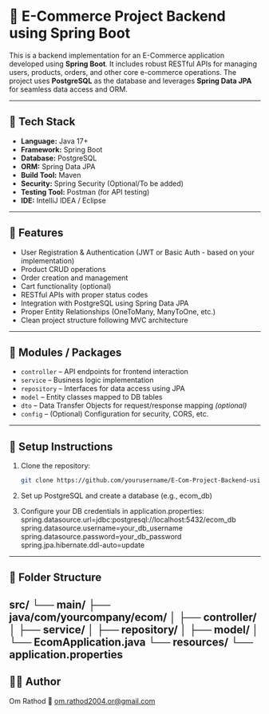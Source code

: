 # 🛒 E-Commerce Project Backend using Spring Boot

This is a backend implementation for an E-Commerce application developed using **Spring Boot**. It includes robust RESTful APIs for managing users, products, orders, and other core e-commerce operations. The project uses **PostgreSQL** as the database and leverages **Spring Data JPA** for seamless data access and ORM.

---

## 🚀 Tech Stack

- **Language:** Java 17+
- **Framework:** Spring Boot
- **Database:** PostgreSQL
- **ORM:** Spring Data JPA
- **Build Tool:** Maven
- **Security:** Spring Security (Optional/To be added)
- **Testing Tool:** Postman (for API testing)
- **IDE:** IntelliJ IDEA / Eclipse

---

## 📌 Features

- User Registration & Authentication (JWT or Basic Auth - based on your implementation)
- Product CRUD operations
- Order creation and management
- Cart functionality (optional)
- RESTful APIs with proper status codes
- Integration with PostgreSQL using Spring Data JPA
- Proper Entity Relationships (OneToMany, ManyToOne, etc.)
- Clean project structure following MVC architecture

---

## 🧱 Modules / Packages

- `controller` – API endpoints for frontend interaction  
- `service` – Business logic implementation  
- `repository` – Interfaces for data access using JPA  
- `model` – Entity classes mapped to DB tables  
- `dto` – Data Transfer Objects for request/response mapping *(optional)*  
- `config` – (Optional) Configuration for security, CORS, etc.

---

## 🔧 Setup Instructions

1. Clone the repository:
   ```bash
   git clone https://github.com/yourusername/E-Com-Project-Backend-using-SpringBoot.git
2. Set up PostgreSQL and create a database (e.g., ecom_db)

3. Configure your DB credentials in application.properties:
    spring.datasource.url=jdbc:postgresql://localhost:5432/ecom_db
    spring.datasource.username=your_db_username
    spring.datasource.password=your_db_password
    spring.jpa.hibernate.ddl-auto=update
---

## 📂 Folder Structure
src/
 └── main/
     ├── java/com/yourcompany/ecom/
     │   ├── controller/
     │   ├── service/
     │   ├── repository/
     │   ├── model/
     │   └── EcomApplication.java
     └── resources/
         └── application.properties
---

## 🧑‍💻 Author
Om Rathod
📧 om.rathod2004.or@gmail.com

